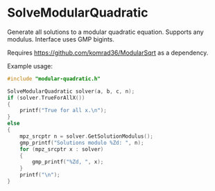 # SolveModularQuadratic
Generate all solutions to a modular quadratic equation. Supports any modulus. Interface uses GMP bigints.

Requires https://github.com/komrad36/ModularSqrt as a dependency.

Example usage:

```cpp
#include "modular-quadratic.h"

SolveModularQuadratic solver(a, b, c, n);
if (solver.TrueForAllX())
{
    printf("True for all x.\n");
}
else
{
    mpz_srcptr n = solver.GetSolutionModulus();
    gmp_printf("Solutions modulo %Zd: ", n);
    for (mpz_srcptr x : solver)
    {
        gmp_printf("%Zd, ", x);
    }
    printf("\n");
}
